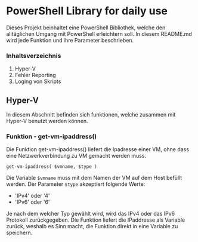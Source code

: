 # PowerShell Library for daily use
Dieses Projekt beinhaltet eine PowerShell Bibliothek, welche den alltäglichen Umgang mit PowerShell erleichtern soll. In diesem README.md wird jede Funktion und ihre Parameter beschrieben.

### Inhaltsverzeichnis
1. Hyper-V 
2. Fehler Reporting
3. Loging von Skripts

## Hyper-V
In diesem Abschnitt befinden sich funktionen, welche zusammen mit Hyper-V benutzt werden können.

### Funktion - get-vm-ipaddress()
Die Funktion get-vm-ipaddress() liefert die Ipadresse einer VM, ohne dass eine Netzwerkverbindung zu VM gemacht werden muss.

`get-vm-ipaddress( $vmname, $type )` 

Die Variable `$vmname` muss mit dem Namen der VM auf dem Host befüllt werden. Der Parameter `$type` akzeptiert folgende Werte:
- 'IPv4' oder '4'
- 'IPv6' oder '6'

Je nach dem welcher Typ gewählt wird, wird das IPv4 oder das IPv6 Protokoll zurückgegeben. Die Funktion liefert die IPaddresse als Variable zurück, weshalb es Sinn macht, die Funktion direkt in eine Variable zu speichern.